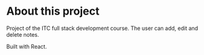# About this project

Project of the ITC full stack development course. The user can add, edit and delete notes.

Built with React.
